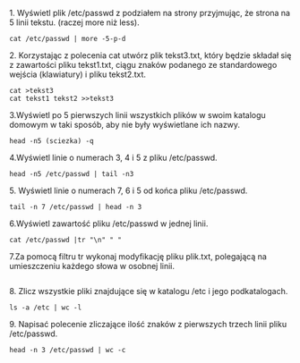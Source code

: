 1\. Wyświetl plik /etc/passwd z podziałem na strony przyjmując, że strona na 5 linii tekstu. (raczej more niż less).
```
cat /etc/passwd | more -5-p-d

```
2\. Korzystając z polecenia cat utwórz plik tekst3.txt, który będzie składał się z zawartości pliku tekst1.txt,
ciągu znaków podanego ze standardowego wejścia (klawiatury) i pliku tekst2.txt.
```
cat >tekst3
cat tekst1 tekst2 >>tekst3

```
3\.Wyświetl po 5 pierwszych linii wszystkich plików w swoim katalogu domowym w taki sposób,
aby nie były wyświetlane ich nazwy.
```
head -n5 (sciezka) -q

```
4\.Wyświetl linie o numerach 3, 4 i 5 z pliku /etc/passwd.
```
head -n5 /etc/passwd | tail -n3

```
5\. Wyświetl linie o numerach 7, 6 i 5 od końca pliku /etc/passwd.
```
tail -n 7 /etc/passwd | head -n 3 

```
6\.Wyświetl zawartość pliku /etc/passwd w jednej linii.
```
cat /etc/passwd |tr "\n" " "

```
7\.Za pomocą filtru tr wykonaj modyfikację pliku plik.txt, polegającą na umieszczeniu każdego słowa w osobnej linii.
```

```
8\. Zlicz wszystkie pliki znajdujące się w katalogu /etc i jego podkatalogach.
```
ls -a /etc | wc -l
```
9\. Napisać polecenie zliczające ilość znaków z pierwszych trzech linii pliku /etc/passwd.
```
head -n 3 /etc/passwd | wc -c
```
